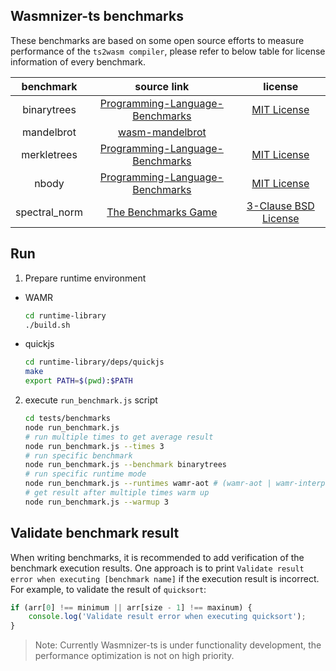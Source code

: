 ## Wasmnizer-ts benchmarks

These benchmarks are based on some open source efforts to measure performance of the `ts2wasm compiler`, please refer to below table for license information of every benchmark.

|  benchmark  |  source link  |   license   |
|  :-----:  |  :-----:  | :-----:  |
| binarytrees | [Programming-Language-Benchmarks](https://github.com/hanabi1224/Programming-Language-Benchmarks/blob/main/bench/algorithm/binarytrees/1.ts) | [MIT License](./MIT_LICENSE.txt) |
| mandelbrot | [wasm-mandelbrot](https://github.com/ColinEberhardt/wasm-mandelbrot/blob/master/assemblyscript/mandelbrot.ts) | |
| merkletrees | [Programming-Language-Benchmarks](https://github.com/hanabi1224/Programming-Language-Benchmarks/blob/main/bench/algorithm/merkletrees/1.ts) | [MIT License](./MIT_LICENSE.txt) |
| nbody | [Programming-Language-Benchmarks](https://github.com/hanabi1224/Programming-Language-Benchmarks/blob/main/bench/algorithm/nbody/6.ts) | [MIT License](./MIT_LICENSE.txt) |
| spectral_norm | [The Benchmarks Game](https://benchmarksgame-team.pages.debian.net/benchmarksgame/program/spectralnorm-typescript-1.html) | [3-Clause BSD License](./BSD_LICENSE.txt) |

## Run

1. Prepare runtime environment

- WAMR

    ``` bash
    cd runtime-library
    ./build.sh
    ```

- quickjs

    ``` bash
    cd runtime-library/deps/quickjs
    make
    export PATH=$(pwd):$PATH
    ```

2. execute `run_benchmark.js` script

    ``` bash
    cd tests/benchmarks
    node run_benchmark.js
    # run multiple times to get average result
    node run_benchmark.js --times 3
    # run specific benchmark
    node run_benchmark.js --benchmark binarytrees
    # run specific runtime mode
    node run_benchmark.js --runtimes wamr-aot # (wamr-aot | wamr-interp | qjs | node)
    # get result after multiple times warm up
    node run_benchmark.js --warmup 3
    ```

## Validate benchmark result

When writing benchmarks, it is recommended to add verification of the benchmark execution results. One approach is to print `Validate result error when executing [benchmark name]` if the execution result is incorrect. For example, to validate the result of `quicksort`:

```typescript
if (arr[0] !== minimum || arr[size - 1] !== maxinum) {
    console.log('Validate result error when executing quicksort');
}
```

> Note: Currently Wasmnizer-ts is under functionality development, the performance optimization is not on high priority.
